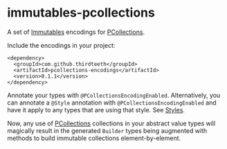 immutables-pcollections
===

A set of [Immutables](http://immutables.org) encodings for [PCollections](https://pcollections.org/).

Include the encodings in your project:

```
<dependency>
  <groupId>com.github.thirdteeth</groupId>
  <artifactId>pcollections-encodings</artifactId>
  <version>0.1.1</version>
</dependency>

```

Annotate your types with `@PCollectionsEncodingEnabled`. Alternatively,
you can annotate a `@Style` annotation with `@PCollectionsEncodingEnabled`
and have it apply to any types that are using that style. See
[Styles](http://immutables.github.io/style.html).

Now, any use of [PCollections](https://pcollections.org/) collections in your
abstract value types will magically result in the generated `Builder`
types being augmented with methods to build immutable collections
element-by-element.
